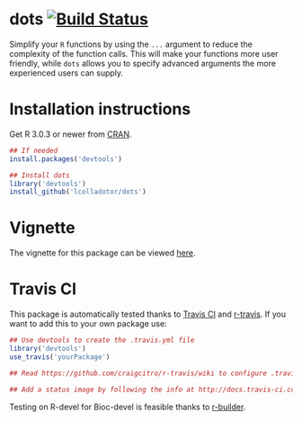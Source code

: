 dots [![Build Status](https://travis-ci.org/lcolladotor/dots.svg?branch=master)](https://travis-ci.org/lcolladotor/dots)
=========

Simplify your `R` functions by using the `...` argument to reduce the complexity of the function calls. This will make your functions more user friendly, while `dots` allows you to specify advanced arguments the more experienced users can supply.

# Installation instructions

Get R 3.0.3 or newer from [CRAN](http://cran.r-project.org/).

```R
## If needed
install.packages('devtools')

## Install dots
library('devtools')
install_github('lcolladotor/dots')
```

# Vignette

The vignette for this package can be viewed [here](http://lcolladotor.github.io/dots/).


# Travis CI

This package is automatically tested thanks to [Travis CI](travis-ci.org) and [r-travis](https://github.com/craigcitro/r-travis). If you want to add this to your own package use:

```R
## Use devtools to create the .travis.yml file
library('devtools')
use_travis('yourPackage')

## Read https://github.com/craigcitro/r-travis/wiki to configure .travis.yml appropriately

## Add a status image by following the info at http://docs.travis-ci.com/user/status-images/
```

Testing on R-devel for Bioc-devel is feasible thanks to [r-builder](https://github.com/metacran/r-builder).
